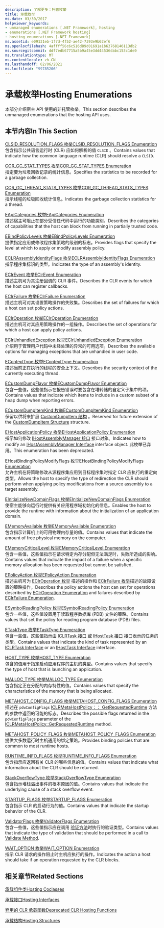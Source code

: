 ```yaml
---
description: 了解更多：托管枚举
title: 承载枚举
ms.date: 03/30/2017
helpviewer_keywords:
- unmanaged enumerations [.NET Framework], hosting
- enumerations [.NET Framework hosting]
- hosting enumerations [.NET Framework]
ms.assetid: e09131eb-1f7d-4f52-ae42-7393e9b62ef6
ms.openlocfilehash: 4affff56c6c516d89d01691a1b63768146113db2
ms.sourcegitcommit: ddf7edb67715a5b9a45e3dd44536dabc153c1de0
ms.translationtype: MT
ms.contentlocale: zh-CN
ms.lasthandoff: 02/06/2021
ms.locfileid: "99785206"
---
```

# <a name="hosting-enumerations"></a><span data-ttu-id="e1aa2-103">承载枚举</span><span class="sxs-lookup"><span data-stu-id="e1aa2-103">Hosting Enumerations</span></span>

<span data-ttu-id="e1aa2-104">本部分介绍宿主 API 使用的非托管枚举。</span><span class="sxs-lookup"><span data-stu-id="e1aa2-104">This section describes the unmanaged enumerations that the hosting API uses.</span></span>  
  
## <a name="in-this-section"></a><span data-ttu-id="e1aa2-105">本节内容</span><span class="sxs-lookup"><span data-stu-id="e1aa2-105">In This Section</span></span>  

 [<span data-ttu-id="e1aa2-106">CLSID_RESOLUTION_FLAGS 枚举</span><span class="sxs-lookup"><span data-stu-id="e1aa2-106">CLSID_RESOLUTION_FLAGS Enumeration</span></span>](clsid-resolution-flags-enumeration.md)  
 <span data-ttu-id="e1aa2-107">包含指示公共语言运行时 (CLR) 应如何解析的值 `CLSID` 。</span><span class="sxs-lookup"><span data-stu-id="e1aa2-107">Contains values that indicate how the common language runtime (CLR) should resolve a `CLSID`.</span></span>  
  
 [<span data-ttu-id="e1aa2-108">COR_GC_STAT_TYPES 枚举</span><span class="sxs-lookup"><span data-stu-id="e1aa2-108">COR_GC_STAT_TYPES Enumeration</span></span>](cor-gc-stat-types-enumeration.md)  
 <span data-ttu-id="e1aa2-109">指定要为垃圾回收记录的统计信息。</span><span class="sxs-lookup"><span data-stu-id="e1aa2-109">Specifies the statistics to be recorded for a garbage collection.</span></span>  
  
 [<span data-ttu-id="e1aa2-110">COR_GC_THREAD_STATS_TYPES 枚举</span><span class="sxs-lookup"><span data-stu-id="e1aa2-110">COR_GC_THREAD_STATS_TYPES Enumeration</span></span>](cor-gc-thread-stats-types-enumeration.md)  
 <span data-ttu-id="e1aa2-111">指示线程的垃圾回收统计信息。</span><span class="sxs-lookup"><span data-stu-id="e1aa2-111">Indicates the garbage collection statistics for a thread.</span></span>  
  
 [<span data-ttu-id="e1aa2-112">EApiCategories 枚举</span><span class="sxs-lookup"><span data-stu-id="e1aa2-112">EApiCategories Enumeration</span></span>](eapicategories-enumeration.md)  
 <span data-ttu-id="e1aa2-113">描述宿主可阻止在部分受信任代码中运行的功能类别。</span><span class="sxs-lookup"><span data-stu-id="e1aa2-113">Describes the categories of capabilities that the host can block from running in partially trusted code.</span></span>  
  
 [<span data-ttu-id="e1aa2-114">EBindPolicyLevels 枚举</span><span class="sxs-lookup"><span data-stu-id="e1aa2-114">EBindPolicyLevels Enumeration</span></span>](ebindpolicylevels-enumeration.md)  
 <span data-ttu-id="e1aa2-115">提供指定应用或修改程序集策略的级别的标志。</span><span class="sxs-lookup"><span data-stu-id="e1aa2-115">Provides flags that specify the level at which to apply or modify assembly policy.</span></span>  
  
 [<span data-ttu-id="e1aa2-116">ECLRAssemblyIdentityFlags 枚举</span><span class="sxs-lookup"><span data-stu-id="e1aa2-116">ECLRAssemblyIdentityFlags Enumeration</span></span>](eclrassemblyidentityflags-enumeration.md)  
 <span data-ttu-id="e1aa2-117">指示程序集标识的类型。</span><span class="sxs-lookup"><span data-stu-id="e1aa2-117">Indicates the type of an assembly's identity.</span></span>  
  
 [<span data-ttu-id="e1aa2-118">EClrEvent 枚举</span><span class="sxs-lookup"><span data-stu-id="e1aa2-118">EClrEvent Enumeration</span></span>](eclrevent-enumeration.md)  
 <span data-ttu-id="e1aa2-119">描述主机可为其注册回调的 CLR 事件。</span><span class="sxs-lookup"><span data-stu-id="e1aa2-119">Describes the CLR events for which the host can register callbacks.</span></span>  
  
 [<span data-ttu-id="e1aa2-120">EClrFailure 枚举</span><span class="sxs-lookup"><span data-stu-id="e1aa2-120">EClrFailure Enumeration</span></span>](eclrfailure-enumeration.md)  
 <span data-ttu-id="e1aa2-121">描述主机可对其设置策略操作的失败集。</span><span class="sxs-lookup"><span data-stu-id="e1aa2-121">Describes the set of failures for which a host can set policy actions.</span></span>  
  
 [<span data-ttu-id="e1aa2-122">EClrOperation 枚举</span><span class="sxs-lookup"><span data-stu-id="e1aa2-122">EClrOperation Enumeration</span></span>](eclroperation-enumeration.md)  
 <span data-ttu-id="e1aa2-123">描述主机可对其应用策略操作的一组操作。</span><span class="sxs-lookup"><span data-stu-id="e1aa2-123">Describes the set of operations for which a host can apply policy actions.</span></span>  
  
 [<span data-ttu-id="e1aa2-124">EClrUnhandledException 枚举</span><span class="sxs-lookup"><span data-stu-id="e1aa2-124">EClrUnhandledException Enumeration</span></span>](eclrunhandledexception-enumeration.md)  
 <span data-ttu-id="e1aa2-125">介绍用于管理用户代码中未经处理的异常的可用选项。</span><span class="sxs-lookup"><span data-stu-id="e1aa2-125">Describes the available options for managing exceptions that are unhandled in user code.</span></span>  
  
 [<span data-ttu-id="e1aa2-126">EContextType 枚举</span><span class="sxs-lookup"><span data-stu-id="e1aa2-126">EContextType Enumeration</span></span>](econtexttype-enumeration.md)  
 <span data-ttu-id="e1aa2-127">描述当前正在执行的线程的安全上下文。</span><span class="sxs-lookup"><span data-stu-id="e1aa2-127">Describes the security context of the currently executing thread.</span></span>  
  
 [<span data-ttu-id="e1aa2-128">ECustomDumpFlavor 枚举</span><span class="sxs-lookup"><span data-stu-id="e1aa2-128">ECustomDumpFlavor Enumeration</span></span>](ecustomdumpflavor-enumeration.md)  
 <span data-ttu-id="e1aa2-129">包含一些值，这些值指示在报告错误时要包含在堆转储的自定义子集中的项。</span><span class="sxs-lookup"><span data-stu-id="e1aa2-129">Contains values that indicate which items to include in a custom subset of a heap dump when reporting errors.</span></span>  
  
 [<span data-ttu-id="e1aa2-130">ECustomDumpItemKind 枚举</span><span class="sxs-lookup"><span data-stu-id="e1aa2-130">ECustomDumpItemKind Enumeration</span></span>](ecustomdumpitemkind-enumeration.md)  
 <span data-ttu-id="e1aa2-131">保留以供将来扩展 [CustomDumpItem 结构](customdumpitem-structure.md) 。</span><span class="sxs-lookup"><span data-stu-id="e1aa2-131">Reserved for future extension of the [CustomDumpItem Structure](customdumpitem-structure.md) structure.</span></span>  
  
 [<span data-ttu-id="e1aa2-132">EHostApplicationPolicy 枚举</span><span class="sxs-lookup"><span data-stu-id="e1aa2-132">EHostApplicationPolicy Enumeration</span></span>](ehostapplicationpolicy-enumeration.md)  
 <span data-ttu-id="e1aa2-133">指示如何修改 [IHostAssemblyManager 接口](ihostassemblymanager-interface.md) 接口对象。</span><span class="sxs-lookup"><span data-stu-id="e1aa2-133">Indicates how to modify an [IHostAssemblyManager Interface](ihostassemblymanager-interface.md) interface object.</span></span> <span data-ttu-id="e1aa2-134">此枚举已弃用。</span><span class="sxs-lookup"><span data-stu-id="e1aa2-134">This enumeration has been deprecated.</span></span>  
  
 [<span data-ttu-id="e1aa2-135">EHostBindingPolicyModifyFlags 枚举</span><span class="sxs-lookup"><span data-stu-id="e1aa2-135">EHostBindingPolicyModifyFlags Enumeration</span></span>](ehostbindingpolicymodifyflags-enumeration.md)  
 <span data-ttu-id="e1aa2-136">允许主机在将策略修改从源程序集应用到目标程序集时指定 CLR 应执行的重定向类型。</span><span class="sxs-lookup"><span data-stu-id="e1aa2-136">Allows the host to specify the type of redirection the CLR should perform when applying policy modifications from a source assembly to a target assembly.</span></span>  
  
 [<span data-ttu-id="e1aa2-137">EInitializeNewDomainFlags 枚举</span><span class="sxs-lookup"><span data-stu-id="e1aa2-137">EInitializeNewDomainFlags Enumeration</span></span>](einitializenewdomainflags-enumeration.md)  
 <span data-ttu-id="e1aa2-138">使宿主能够向运行时提供有关应用程序域初始化的信息。</span><span class="sxs-lookup"><span data-stu-id="e1aa2-138">Enables the host to provide the runtime with information about the initialization of an application domain.</span></span>  
  
 [<span data-ttu-id="e1aa2-139">EMemoryAvailable 枚举</span><span class="sxs-lookup"><span data-stu-id="e1aa2-139">EMemoryAvailable Enumeration</span></span>](ememoryavailable-enumeration.md)  
 <span data-ttu-id="e1aa2-140">包含指示计算机上的可用物理内存量的值。</span><span class="sxs-lookup"><span data-stu-id="e1aa2-140">Contains values that indicate the amount of free physical memory on the computer.</span></span>  
  
 [<span data-ttu-id="e1aa2-141">EMemoryCriticalLevel 枚举</span><span class="sxs-lookup"><span data-stu-id="e1aa2-141">EMemoryCriticalLevel Enumeration</span></span>](ememorycriticallevel-enumeration.md)  
 <span data-ttu-id="e1aa2-142">包含一些值，这些值指示在请求特定内存分配但无法满足时，失败所造成的影响。</span><span class="sxs-lookup"><span data-stu-id="e1aa2-142">Contains values that indicate the impact of a failure when a specific memory allocation has been requested but cannot be satisfied.</span></span>  
  
 [<span data-ttu-id="e1aa2-143">EPolicyAction 枚举</span><span class="sxs-lookup"><span data-stu-id="e1aa2-143">EPolicyAction Enumeration</span></span>](epolicyaction-enumeration.md)  
 <span data-ttu-id="e1aa2-144">描述主机可为 [EClrOperation 枚举](eclroperation-enumeration.md) 描述的操作和 [EClrFailure 枚举](eclrfailure-enumeration.md)描述的故障设置的策略操作。</span><span class="sxs-lookup"><span data-stu-id="e1aa2-144">Describes the policy actions the host can set for operations described by [EClrOperation Enumeration](eclroperation-enumeration.md) and failures described by [EClrFailure Enumeration](eclrfailure-enumeration.md).</span></span>  
  
 [<span data-ttu-id="e1aa2-145">ESymbolReadingPolicy 枚举</span><span class="sxs-lookup"><span data-stu-id="e1aa2-145">ESymbolReadingPolicy Enumeration</span></span>](esymbolreadingpolicy-enumeration.md)  
 <span data-ttu-id="e1aa2-146">包含一些值，这些值设置用于读取程序数据库 (PDB) 文件的策略。</span><span class="sxs-lookup"><span data-stu-id="e1aa2-146">Contains values that set the policy for reading program database (PDB) files.</span></span>  
  
 [<span data-ttu-id="e1aa2-147">ETaskType 枚举</span><span class="sxs-lookup"><span data-stu-id="e1aa2-147">ETaskType Enumeration</span></span>](etasktype-enumeration.md)  
 <span data-ttu-id="e1aa2-148">包含一些值，这些值指示由 [ICLRTask 接口](iclrtask-interface.md) 或 [IHostTask 接口](ihosttask-interface.md) 接口表示的任务的类型。</span><span class="sxs-lookup"><span data-stu-id="e1aa2-148">Contains values that indicate the kind of task represented by an [ICLRTask Interface](iclrtask-interface.md) or an [IHostTask Interface](ihosttask-interface.md) interface.</span></span>  
  
 [<span data-ttu-id="e1aa2-149">HOST_TYPE 枚举</span><span class="sxs-lookup"><span data-stu-id="e1aa2-149">HOST_TYPE Enumeration</span></span>](host-type-enumeration.md)  
 <span data-ttu-id="e1aa2-150">包含的值用于指定启动应用程序的主机的类型。</span><span class="sxs-lookup"><span data-stu-id="e1aa2-150">Contains values that specify the type of host that is launching an application.</span></span>  
  
 [<span data-ttu-id="e1aa2-151">MALLOC_TYPE 枚举</span><span class="sxs-lookup"><span data-stu-id="e1aa2-151">MALLOC_TYPE Enumeration</span></span>](malloc-type-enumeration.md)  
 <span data-ttu-id="e1aa2-152">包含指定正在分配的内存特性的值。</span><span class="sxs-lookup"><span data-stu-id="e1aa2-152">Contains values that specify the characteristics of the memory that is being allocated.</span></span>  
  
 [<span data-ttu-id="e1aa2-153">METAHOST_CONFIG_FLAGS 枚举</span><span class="sxs-lookup"><span data-stu-id="e1aa2-153">METAHOST_CONFIG_FLAGS Enumeration</span></span>](metahost-config-flags-enumeration.md)  
 <span data-ttu-id="e1aa2-154">描述在 `pdwConfigFlags` [ICLRMetaHostPolicy：： GetRequestedRuntime](iclrmetahostpolicy-getrequestedruntime-method.md) 方法的参数中返回的可能的标志。</span><span class="sxs-lookup"><span data-stu-id="e1aa2-154">Describes the possible flags returned in the `pdwConfigFlags` parameter of the [ICLRMetaHostPolicy::GetRequestedRuntime](iclrmetahostpolicy-getrequestedruntime-method.md) method.</span></span>  
  
 [<span data-ttu-id="e1aa2-155">METAHOST_POLICY_FLAGS 枚举</span><span class="sxs-lookup"><span data-stu-id="e1aa2-155">METAHOST_POLICY_FLAGS Enumeration</span></span>](metahost-policy-flags-enumeration.md)  
 <span data-ttu-id="e1aa2-156">提供大多数运行时主机通用的绑定策略。</span><span class="sxs-lookup"><span data-stu-id="e1aa2-156">Provides binding policies that are common to most runtime hosts.</span></span>  
  
 [<span data-ttu-id="e1aa2-157">RUNTIME_INFO_FLAGS 枚举</span><span class="sxs-lookup"><span data-stu-id="e1aa2-157">RUNTIME_INFO_FLAGS Enumeration</span></span>](runtime-info-flags-enumeration.md)  
 <span data-ttu-id="e1aa2-158">包含指示应返回有关 CLR 的哪些信息的值。</span><span class="sxs-lookup"><span data-stu-id="e1aa2-158">Contains values that indicate what information about the CLR should be returned.</span></span>  
  
 [<span data-ttu-id="e1aa2-159">StackOverflowType 枚举</span><span class="sxs-lookup"><span data-stu-id="e1aa2-159">StackOverflowType Enumeration</span></span>](stackoverflowtype-enumeration.md)  
 <span data-ttu-id="e1aa2-160">包含指示堆栈溢出事件的根本原因的值。</span><span class="sxs-lookup"><span data-stu-id="e1aa2-160">Contains values that indicate the underlying cause of a stack overflow event.</span></span>  
  
 [<span data-ttu-id="e1aa2-161">STARTUP_FLAGS 枚举</span><span class="sxs-lookup"><span data-stu-id="e1aa2-161">STARTUP_FLAGS Enumeration</span></span>](startup-flags-enumeration.md)  
 <span data-ttu-id="e1aa2-162">包含指示 CLR 的启动行为的值。</span><span class="sxs-lookup"><span data-stu-id="e1aa2-162">Contains values that indicate the startup behavior of the CLR.</span></span>  
  
 [<span data-ttu-id="e1aa2-163">ValidatorFlags 枚举</span><span class="sxs-lookup"><span data-stu-id="e1aa2-163">ValidatorFlags Enumeration</span></span>](validatorflags-enumeration.md)  
 <span data-ttu-id="e1aa2-164">包含一些值，这些值指示应在调用 [验证方法](iclrvalidator-validate-method.md)时执行的验证类型。</span><span class="sxs-lookup"><span data-stu-id="e1aa2-164">Contains values that indicate the type of validation that should be performed in a call to [Validate Method](iclrvalidator-validate-method.md).</span></span>  
  
 [<span data-ttu-id="e1aa2-165">WAIT_OPTION 枚举</span><span class="sxs-lookup"><span data-stu-id="e1aa2-165">WAIT_OPTION Enumeration</span></span>](wait-option-enumeration.md)  
 <span data-ttu-id="e1aa2-166">指示 CLR 请求的操作阻止时主机应执行的操作。</span><span class="sxs-lookup"><span data-stu-id="e1aa2-166">Indicates the action a host should take if an operation requested by the CLR blocks.</span></span>  
  
## <a name="related-sections"></a><span data-ttu-id="e1aa2-167">相关章节</span><span class="sxs-lookup"><span data-stu-id="e1aa2-167">Related Sections</span></span>  

 [<span data-ttu-id="e1aa2-168">承载组件类</span><span class="sxs-lookup"><span data-stu-id="e1aa2-168">Hosting Coclasses</span></span>](hosting-coclasses.md)  
  
 [<span data-ttu-id="e1aa2-169">承载接口</span><span class="sxs-lookup"><span data-stu-id="e1aa2-169">Hosting Interfaces</span></span>](hosting-interfaces.md)  
  
 [<span data-ttu-id="e1aa2-170">弃用的 CLR 承载函数</span><span class="sxs-lookup"><span data-stu-id="e1aa2-170">Deprecated CLR Hosting Functions</span></span>](deprecated-clr-hosting-functions.md)  
  
 [<span data-ttu-id="e1aa2-171">承载结构</span><span class="sxs-lookup"><span data-stu-id="e1aa2-171">Hosting Structures</span></span>](hosting-structures.md)
